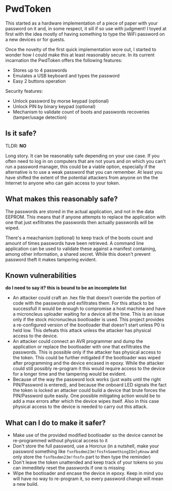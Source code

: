 # PwdToken

This started as a hardware implementation of a piece of paper with your password on it and, in some respect, it sill if so use with judgment! I toyed at first with the idea mostly of having something to type the WiFi password on a new devices or for guests.

Once the novelty of the first quick implementation wore out, I started to wonder how I could make this at least reasonably secure. In its current incarnation the PwdToken offers the following features:

* Stores up to 4 passwords
* Emulates a USB keyboard and types the password
* Easy 2 buttons operation

Security features:
* Unlock password by morse keypad (optional)
* Unlock PIN by binary keypad (optional)
* Mechanism to validate count of boots and passwords recoveries (tamper/usage detection)

## Is it safe?

TLDR: **NO**

Long story. It can be reasonably safe depending on your use case. If you often need to log in on computers that are not yours and on which you can't run a password manager, this could be a viable option, especially if the alternative is to use a weak password that you can remember. At least you have shifted the extent of the potential attackers from anyone on the the Internet to anyone who can gain access to your token. 

## What makes this reasonably safe?

The passwords are stored in the actual application, and not in the data EEPROM. This means that if anyone attempts to replace the application with one that just exfiltrates the passwords then actually passwords will be wiped.

There's a meachanism (optional) to keep track of the boots count and amount of times passwords have been retrieved. A command line application can be used to validate these against a manifest containing, among other information, a shared secret. While this doesn't prevent password theft it makes tampering evident.

## Known vulnerabilities

**do I need to say it? this is bound to be an incomplete list**

* An attacker could craft an .hex file that doesn't override the portion of code with the passwords and exfiltrates them. For this attack to be successfull it would be enough to compromise a host machine and have a microncleus uploader waiting for a device all the time. This is an issue only if the stock micronucleus bootloader is used. This project provides a re-configured version of the bootloader that doesn't start unless P0 is held low. This defeats this attack unless the attacker has physical access to the device.
* An attacker could connect an AVR programmer and dump the application or replace the bootloader with one that exfiltrates the passwords. This is possible only if the attacker has physical access to the token. This could be further mitigated if the bootloader was wiped after programming and the device encased in epoxy. While the attacker could still possibly re-program it this would require access to the device for a longer time and the tampering would be evident.
* Because of the way the password lock works (just waits until the right PIN/Password is entered), and because the onboard LED signals the fact the token is locked an attacker could build a device that brute forces the PIN/Password quite easily. One possible mitigating action would be to add a max errors after which the device wipes itself. Also in this case physical access to the device is needed to carry out this attack.

## What can I do to make it safer?

* Make use of the provided modified bootloader so the device cannot be re-programmed without physical access to it
* Don't store the full password, use a Horcrux (in a nutshell, make your password something like `fsnfbsdmn23m!fnsfnSomethingIOnlyKnow` and only store the `fsnfbsdmn23m!fnsfn` part to then type the reminder)
* Don't leave the token unattended and keep track of your tokens so you can immeditely reset the passwords if one is missing
* Wipe the bootloader and encase the device in epoxy. Keep in mind you will have no way to re-program it, so every password change will mean a new build.

